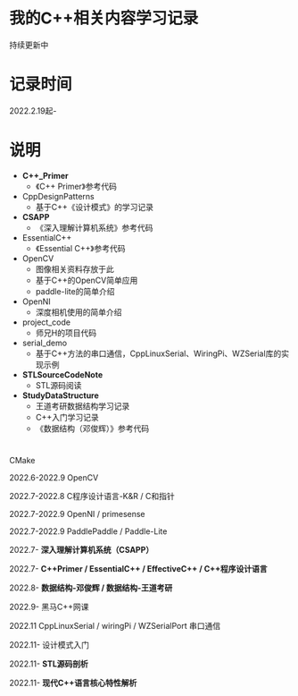 # 我的C++相关内容学习记录
持续更新中

# 记录时间
2022.2.19起-

# 说明
* **C++_Primer**
  * 《C++ Primer》参考代码
* CppDesignPatterns
  * 基于C++《设计模式》的学习记录
* **CSAPP**
  * 《深入理解计算机系统》参考代码
* EssentialC++
  * 《Essential C++》参考代码
* OpenCV
  * 图像相关资料存放于此
  * 基于C++的OpenCV简单应用
  * paddle-lite的简单介绍
* OpenNI
  * 深度相机使用的简单介绍
* project_code
  * 师兄H的项目代码
* serial_demo
  * 基于C++方法的串口通信，CppLinuxSerial、WiringPi、WZSerial库的实现示例
* **STLSourceCodeNote**
  * STL源码阅读
* **StudyDataStructure**
  * 王道考研数据结构学习记录
  * C++入门学习记录
  * 《数据结构（邓俊辉）》参考代码


# 
CMake

2022.6-2022.9 OpenCV

2022.7-2022.8 C程序设计语言-K&R / C和指针

2022.7-2022.9 OpenNI / primesense

2022.7-2022.9 PaddlePaddle / Paddle-Lite

2022.7- **深入理解计算机系统（CSAPP）**

2022.7- **C++Primer / EssentialC++ / EffectiveC++ / C++程序设计语言**

2022.8- **数据结构-邓俊辉 / 数据结构-王道考研**

2022.9- 黑马C++网课

2022.11 CppLinuxSerial / wiringPi / WZSerialPort 串口通信

2022.11- 设计模式入门

2022.11- **STL源码剖析**

2022.11- **现代C++语言核心特性解析**